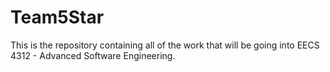 # Team5Star
This is the repository containing all of the work that will be going into EECS 4312 - Advanced Software Engineering.
